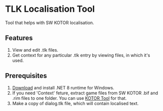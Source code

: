 # TLK Localisation Tool
Tool that helps with SW KOTOR localisation.

## Features
1. View and edit .tlk files.
2. Get context for any particular .tlk entry by viewing files, in which it's used.

## Prerequisites
1. [Download](https://dotnet.microsoft.com/en-us/download/dotnet/8.0) and install .NET 8 runtime for Windows.
2. If you need 'Context' feture, extract game files from SW KOTOR .bif and .rim files to one folder. You can use [KOTOR Tool](https://deadlystream.com/files/file/280-kotor-tool/) for that.
3. Make a copy of dialog.tlk file, which will contain localised text.
